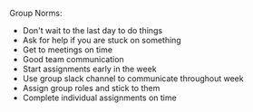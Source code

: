 Group Norms:

- Don't wait to the last day to do things
- Ask for help if you are stuck on something
- Get to meetings on time
- Good team communication
- Start assignments early in the week
- Use group slack channel to communicate throughout week
- Assign group roles and stick to them
- Complete individual assignments on time
